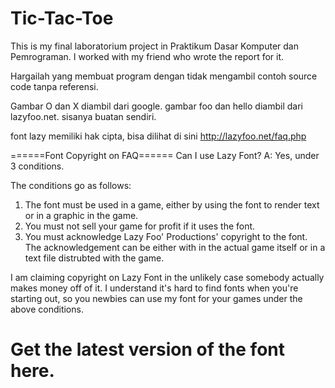 # Tic-Tac-Toe

This is my final laboratorium project in Praktikum Dasar Komputer dan Pemrograman. I worked with my friend who wrote the report for it.

Hargailah yang membuat program dengan tidak mengambil contoh source code tanpa referensi.

Gambar O dan X diambil dari google. gambar foo dan hello diambil dari lazyfoo.net. sisanya buatan sendiri.

font lazy memiliki hak cipta, bisa dilihat di sini http://lazyfoo.net/faq.php

======Font Copyright on FAQ======
Can I use Lazy Font?
A: Yes, under 3 conditions.

The conditions go as follows:
1) The font must be used in a game, either by using the font to render text or in a graphic in the game.
2) You must not sell your game for profit if it uses the font.
3) You must acknowledge Lazy Foo' Productions' copyright to the font. The acknowledgement can be either with in the actual game itself or in a text file distrubted with the game.

I am claiming copyright on Lazy Font in the unlikely case somebody actually makes money off of it. I understand it's hard to find fonts when you're starting out, so you newbies can use my font for your games under the above conditions.

Get the latest version of the font here.
============================
